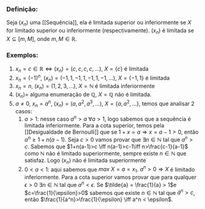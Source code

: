 ### Definição:
Seja $(x_n)$ uma [[Sequência]], ela é limitada superior ou inferiormente se $X$ for limitado superior ou inferiormente (respectivamente). $(x_n)$ é limitada se $X\subseteq [m,M]$, onde $m,M \in \mathbb{R}$.
### Exemplos:
1. $x_n = c\in \mathbb{R} \iff (x_n) = (c,c,c,c,...)$, $X = \{c\}$ é limitada
2. $x_n=(-1)^n, \ (x_n)=(-1,1,-1,1,-1,1,-1,...), \ X = \{-1,1\}$ é limitada
3. $x_n = n, \ (x_n)=(1,2,3,...), \ X=\mathbb{N}$ é limitada inferiormente
4. $(x_n) =$ alguma enumeração de $\mathbb{Q}$, $X = \mathbb{Q}$ não é limitada.
5.  $a\neq 0, \ x_n=a^n, \ (x_n)=(a, a^2, a^3,...), \ X = \{a,a^2,...\}$, temos que analisar 2 casos:
	1. $a>1$: nesse caso $a^n>a \ \forall a>1$, logo sabemos que a sequência é limitada inferiormente. Para a cota superior, temos pela [[Desigualdade de Bernoulli]] que se $1+x=a \Rightarrow x=a-1 > 0$, então $a^n\geq 1+n(a-1)$. Seja $c>0$ vamos provar que $\exists n\in \mathbb{N}$ tal que $a^n>c$. Sabemos que $1+n(a-1)>c \iff n(a-1)>c-1\iff n>\frac{c-1}{a-1}$ como $\mathbb{N}$ não é limitado superiormente, sempre existe $n\in \mathbb{N}$ que satisfaz. Logo $(x_n)$ não é limitada superiormente
	2. $0<a<1$: aqui sabemos que $max \ X = a = x_1$. $a^n > 0 \Rightarrow X$ é limitado inferiormente. Para a cota superior vamos provar que para qualquer $\epsilon >0 \ \exists n\in\mathbb{N}$ tal que $a^n < \epsilon$. Se $\tilde{a} = \frac{1}{a} > 1$e $c=\frac{1}{\epsilon}>0$ sabemos que existe $n \in \mathbb{N}$ tal que $\tilde{a}^n > c$, então $\frac{1}{a^n}>\frac{1}{\epsilon} \iff a^n < \epsilon$.
